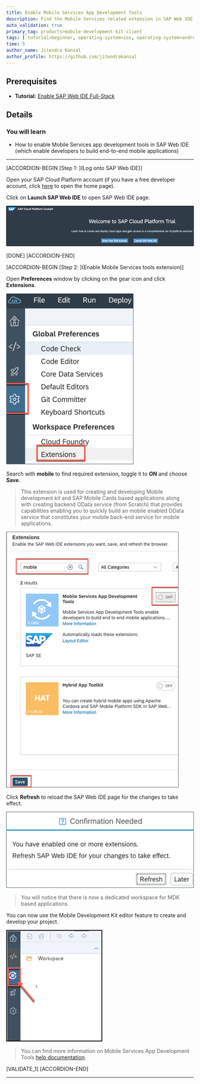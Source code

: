 ```yaml
---
title: Enable Mobile Services App Development Tools
description: Find the Mobile Services related extension in SAP Web IDE, enable it, save it, and refresh the browser.
auto_validation: true
primary_tag: products>mobile-development-kit-client
tags: [ tutorial>beginner, operating-system>ios, operating-system>android, topic>mobile, products>sap-cloud-platform, products>mobile-development-kit-client, software-product-function>sap-cloud-platform-mobile-services ]
time: 5
author_name: Jitendra Kansal
author_profile: https://github.com/jitendrakansal
---
```


## Prerequisites
- **Tutorial:** [Enable SAP Web IDE Full-Stack](webide-multi-cloud)

## Details
### You will learn
  - How to enable Mobile Services app development tools in SAP Web IDE (which enable developers to build end-to-end mobile applications)

---

[ACCORDION-BEGIN [Step 1: ](Log onto SAP Web IDE)]

Open your SAP Cloud Platform account (if you have a free developer account, click [here](https://cockpit.hanatrial.ondemand.com/cockpit) to open the home page).

Click on **Launch SAP Web IDE** to open SAP Web IDE page.

![MDK](img_004.png)

[DONE]
[ACCORDION-END]

[ACCORDION-BEGIN [Step 2: ](Enable Mobile Services tools extension)]

Open **Preferences** window by clicking on the gear icon and click **Extensions**.

![MDK](img_005.png)

Search with **mobile** to find required extension, toggle it to **ON** and choose **Save**.

>This extension is used for creating and developing Mobile development kit and SAP Mobile Cards based applications along with creating backend OData service (from Scratch) that provides capabilities enabling you to quickly build an mobile enabled OData service that constitutes your mobile back-end service for mobile applications.  

![MDK](img_006.png)

Click **Refresh** to reload the SAP Web IDE page for the changes to take effect.

![MDK](img_007.png)

>You will notice that there is now a dedicated workspace for MDK based applications.

You can now use the Mobile Development Kit editor feature to create and develop your project.

![MDK](img_008.png)

>You can find more information on Mobile Services App Development Tools [help documentation](https://help.sap.com/viewer/product/MS_APPDEV_ON_WEBIDE/Latest/en-US).

[VALIDATE_1]
[ACCORDION-END]

---
